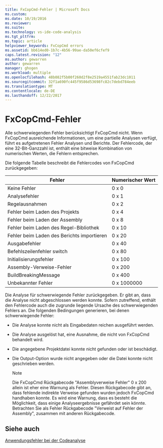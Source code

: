 ```yaml
---
title: FxCopCmd-Fehler | Microsoft Docs
ms.custom: 
ms.date: 10/19/2016
ms.reviewer: 
ms.suite: 
ms.technology: vs-ide-code-analysis
ms.tgt_pltfrm: 
ms.topic: article
helpviewer_keywords: FxCopCmd errors
ms.assetid: bb614ed0-1b7c-4b56-99ae-da50ef6cfef9
caps.latest.revision: "12"
ms.author: gewarren
author: gewarren
manager: ghogen
ms.workload: multiple
ms.openlocfilehash: 48b082f5b00f260d2f8e2519a4551fab23dc1011
ms.sourcegitcommit: 32f1a690fc445f9586d53698fc82c7debd784eeb
ms.translationtype: MT
ms.contentlocale: de-DE
ms.lasthandoff: 12/22/2017
---
```

# <a name="fxcopcmd-errors"></a>FxCopCmd-Fehler
Alle schwerwiegenden Fehler berücksichtigt FxCopCmd nicht. Wenn FxCopCmd ausreichende Informationen, um eine partielle Analysen verfügt, führt es aufgetretenen Fehler Analysen und Berichte. Der Fehlercode, der eine 32-Bit-Ganzzahl ist, enthält eine bitweise Kombination von numerischen Werten, die Fehlern entsprechen.  
  
 Die folgende Tabelle beschreibt die Fehlercodes von FxCopCmd zurückgegeben:  
  
|Fehler|Numerischer Wert|  
|-----------|-------------------|  
|Keine Fehler|0 x 0|  
|Analysefehler|0 x 1|  
|Regelausnahmen|0 x 2|  
|Fehler beim Laden des Projekts|0 x 4|  
|Fehler beim Laden der Assembly|0 x 8|  
|Fehler beim Laden des Regel-Bibliothek|0 x 10|  
|Fehler beim Laden des Berichts importieren|0 x 20|  
|Ausgabefehler|0 x 40|  
|Befehlszeilenfehler switch|0 x 80|  
|Initialisierungsfehler|0 x 100|  
|Assembly-Verweise-Fehler|0 x 200|  
|BuildBreakingMessage|0 x 400|  
|Unbekannter Fehler|0 x 1000000|  
  
 Die Analyse für schwerwiegende Fehler zurückgegeben. Er gibt an, dass die Analyse nicht abgeschlossen werden konnte. Sofern zutreffend, enthält den Fehlercode auch die zugrunde liegende Ursache des schwerwiegenden Fehlers an. Die folgenden Bedingungen generieren, bei denen schwerwiegende Fehler:  
  
-   Die Analyse konnte nicht als Eingabedaten reichen ausgeführt werden.  
  
-   Die Analyse ausgelöst hat, eine Ausnahme, die nicht von FxCopCmd behandelt wird.  
  
-   Die angegebene Projektdatei konnte nicht gefunden oder ist beschädigt.  
  
-   Die Output-Option wurde nicht angegeben oder die Datei konnte nicht geschrieben werden.  
  
    > [!NOTE]
    >  Die FxCopCmd Rückgabecode "Assemblyverweise Fehler" 0 x 200 allein ist eher eine Warnung als Fehler. Diesen Rückgabecode gibt an, dass fehlende indirekte Verweise gefunden wurden jedoch FxCopCmd handhaben konnte. Es wird eine Warnung, dass es besteht die Möglichkeit, dass einige Analyseergebnisse gefährdet sein könnte. Betrachten Sie als Fehler Rückgabecode "Verweist auf Fehler der Assembly", zusammen mit anderen Rückgabecode.  
  
## <a name="see-also"></a>Siehe auch  
 [Anwendungsfehler bei der Codeanalyse](../code-quality/code-analysis-application-errors.md)